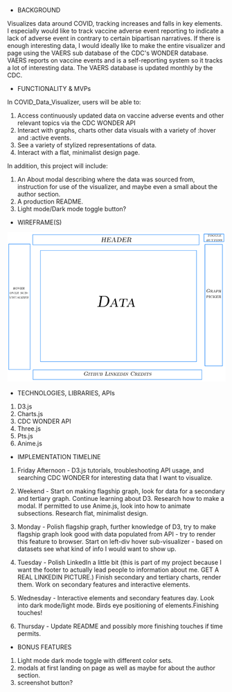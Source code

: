 - BACKGROUND

Visualizes data around COVID, tracking increases and falls in key elements. I especially would like to track vaccine adverse event reporting to indicate a lack of adverse event in contrary to certain bipartisan narratives. If there is enough interesting data, I would ideally like to make the entire visualizer and page using the VAERS sub database of the CDC's WONDER database. VAERS reports on vaccine events and is a self-reporting system so it tracks a lot of interesting data. The VAERS database is updated monthly by the CDC.


- FUNCTIONALITY & MVPs

In COVID_Data_Visualizer, users will be able to:

1) Access continuously updated data on vaccine adverse events and other relevant topics via the CDC WONDER API
2) Interact with graphs, charts other data visuals with a variety of :hover and :active events.
3) See a variety of stylized representations of data.
4) Interact with a flat, minimalist design page.

In addition, this project will include:

1) An About modal describing where the data was sourced from, instruction for use of the visualizer, and maybe even a small about the author section.
2) A production README.
3) Light mode/Dark mode toggle button?

- WIREFRAME(S)

![Getting Started](Covid_Data_Visualizer_Mockup.png)

- TECHNOLOGIES, LIBRARIES, APIs

1) D3.js
2) Charts.js
3) CDC WONDER API
4) Three.js
5) Pts.js
5) Anime.js

- IMPLEMENTATION TIMELINE

1) Friday Afternoon - D3.js tutorials, troubleshooting API usage, and searching CDC WONDER for interesting data that I want to visualize.

2) Weekend - Start on making flagship graph, look for data for a secondary and tertiary graph. Continue learning about D3. Research how to make a modal. If permitted to use Anime.js, look into how to animate subsections. Research flat, minimalist design.

3) Monday - Polish flagship graph, further knowledge of D3, try to make flagship graph look good with data populated from API - try to render this feature to browser. Start on left-div hover sub-visualizer - based on datasets see what kind of info I would want to show up.

4) Tuesday - Polish LinkedIn a little bit (this is part of my project because I want the footer to actually lead people to information about me. GET A REAL LINKEDIN PICTURE.) Finish secondary and tertiary charts, render them. Work on secondary features and interactive elements.

5) Wednesday - Interactive elements and secondary features day. Look into dark mode/light mode. Birds eye positioning of elements.Finishing touches!

6) Thursday - Update README and possibly more finishing touches if time permits.


- BONUS FEATURES

1) Light mode dark mode toggle with different color sets.
2) modals at first landing on page as well as maybe for about the author section.
3) screenshot button?